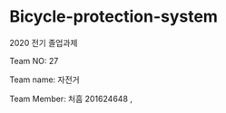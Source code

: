 # Bicycle-protection-system

2020 전기 졸업과제

Team NO: 27

Team name: 자전거 

Team Member: 처흠  201624648 , 
